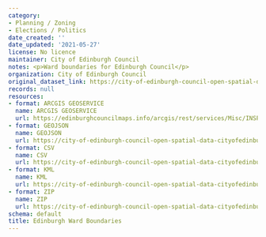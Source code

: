 ```yaml
---
category:
- Planning / Zoning
- Elections / Politics
date_created: ''
date_updated: '2021-05-27'
license: No licence
maintainer: City of Edinburgh Council
notes: <p>Ward boundaries for Edinburgh Council</p>
organization: City of Edinburgh Council
original_dataset_link: https://city-of-edinburgh-council-open-spatial-data-cityofedinburgh.hub.arcgis.com/maps/dc96624b1db849db926f59806e287d44_24
records: null
resources:
- format: ARCGIS GEOSERVICE
  name: ARCGIS GEOSERVICE
  url: https://edinburghcouncilmaps.info/arcgis/rest/services/Misc/INSPIRE/MapServer/24
- format: GEOJSON
  name: GEOJSON
  url: https://city-of-edinburgh-council-open-spatial-data-cityofedinburgh.hub.arcgis.com/datasets/dc96624b1db849db926f59806e287d44_24.geojson?outSR=%7B%22latestWkid%22%3A27700%2C%22wkid%22%3A27700%7D
- format: CSV
  name: CSV
  url: https://city-of-edinburgh-council-open-spatial-data-cityofedinburgh.hub.arcgis.com/datasets/dc96624b1db849db926f59806e287d44_24.csv?outSR=%7B%22latestWkid%22%3A27700%2C%22wkid%22%3A27700%7D
- format: KML
  name: KML
  url: https://city-of-edinburgh-council-open-spatial-data-cityofedinburgh.hub.arcgis.com/datasets/dc96624b1db849db926f59806e287d44_24.kml?outSR=%7B%22latestWkid%22%3A27700%2C%22wkid%22%3A27700%7D
- format: ZIP
  name: ZIP
  url: https://city-of-edinburgh-council-open-spatial-data-cityofedinburgh.hub.arcgis.com/datasets/dc96624b1db849db926f59806e287d44_24.zip?outSR=%7B%22latestWkid%22%3A27700%2C%22wkid%22%3A27700%7D
schema: default
title: Edinburgh Ward Boundaries
---
```

